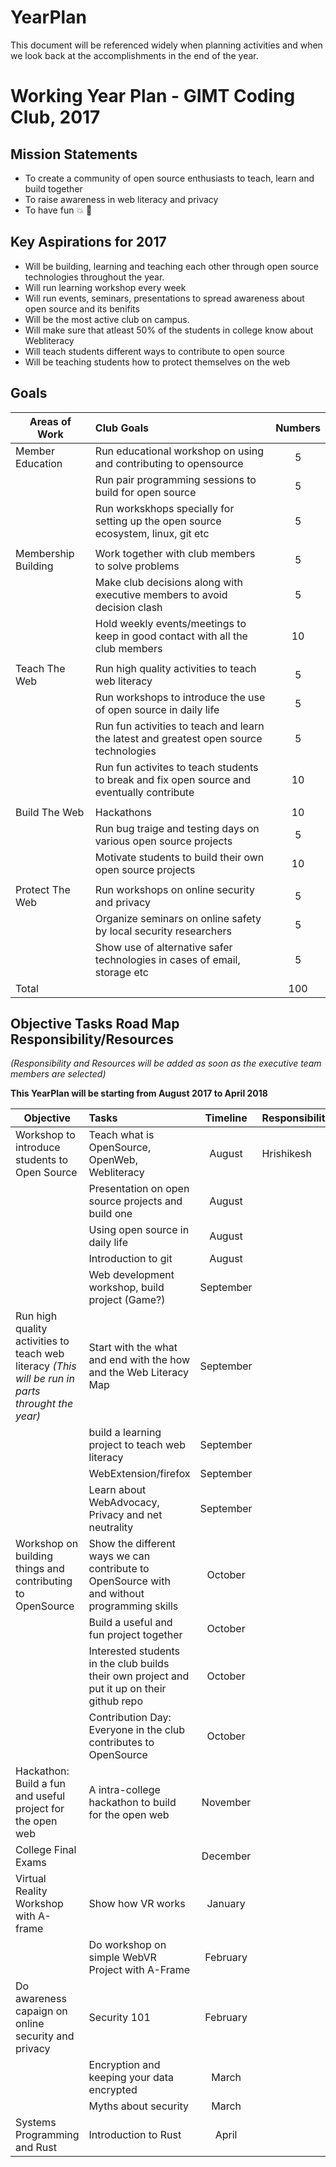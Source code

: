 # YearPlan
This document will be referenced widely when planning activities and when we look back at the accomplishments in the end of the year.

# Working Year Plan  - GIMT Coding Club, 2017

## Mission Statements
- To create a community of open source enthusiasts to teach, learn and build together
- To raise awareness in web literacy and privacy
- To have fun :boom: :tada:

## Key Aspirations for 2017

* Will be building, learning and teaching each other through open source technologies throughout the year.
* Will run learning workshop every week
* Will run events, seminars, presentations to spread awareness about open source and its benifits
* Will be the most active club on campus.
* Will make sure that atleast 50% of the students in college know about Webliteracy
* Will teach students different ways to contribute to open source
* Will be teaching students how to protect themselves on the web

## Goals

| Areas of Work     | Club Goals              | Numbers |
| ---------------   |:-------------------------| :------:|
| Member Education  | Run educational workshop on using and contributing to opensource                                               |5|
|                   | Run pair programming sessions to build for open source                                                         |5|
|                   | Run workskhops specially for setting up the open source ecosystem, linux, git etc                              |5|
|                   |                                                                                                                | |
| Membership Building | Work together with club members to solve problems                                                            |5|
|                   |   Make club decisions along with executive members to avoid decision clash                                     |5|
|                   |   Hold weekly events/meetings to keep in good contact with all the club members                                |10|
|                   |                                                                                                                | |
| Teach The Web     |   Run high quality activities to teach web literacy                                                            |5|
|                   |   Run workshops to introduce the use of open source in daily life                                              |5|
|                   |   Run fun activities to teach and learn the latest and greatest open source technologies                       |5|
|                   |   Run fun activites to teach students to break and fix open source and eventually contribute                   |10|
|                   |                                                                                                                | |
| Build The Web     |   Hackathons                                                                                                   |10|
|                   |   Run bug traige and testing days on various open source projects                                              |5|
|                   |   Motivate students to build their own open source projects                                                    |10|
|                   |                                                                                                                | |
| Protect The Web   |   Run workshops on online security and privacy                                                                 |5|
|                   |   Organize seminars on online safety by local security researchers                                             |5|
|                   |   Show use of alternative safer technologies in cases of email, storage etc                                    |5|
| Total     | |  100 |

## Objective	Tasks	Road Map	Responsibility/Resources
*(Responsibility and Resources will be added as soon as the executive team members are selected)*

**This YearPlan will be starting from August 2017 to April 2018**

| Objective        | Tasks              | Timeline  |  Responsibility/Resources |
| ---------------- |:-------------------| :--------:|:--------------------------|
| Workshop to introduce students to Open Source  | Teach what is OpenSource, OpenWeb, Webliteracy | August | Hrishikesh |
| | Presentation on open source projects and build one | August | |
| | Using open source in daily life | August | |
| | Introduction to git | August | |
| | Web development workshop, build project (Game?) | September | |
| Run high quality activities to teach web literacy *(This will be run in parts throught the year)*| Start with the what and end with the how and the Web Literacy Map | September |
| | build a learning project to teach web literacy | September  |
| | WebExtension/firefox | September | |
| | Learn about WebAdvocacy, Privacy and net neutrality | September |
| Workshop on building things and contributing to OpenSource | Show the different ways we can contribute to OpenSource with and without programming skills |  October |
| | Build a useful and fun project together | October  |
| | Interested students in the club builds their own project and put it up on their github repo | October |
| | Contribution Day: Everyone in the club contributes to OpenSource | October |
| Hackathon: Build a fun and useful project for the open web | A intra-college hackathon to build for the open web | November  |
| College Final Exams | | December  |
| Virtual Reality Workshop with A-frame | Show how VR works | January |
| | Do workshop on simple WebVR Project with A-Frame | February  |
| Do awareness capaign on online security and privacy | Security 101 | February |
| | Encryption and keeping your data encrypted | March  |
| | Myths about security | March  |
| Systems Programming and Rust | Introduction to Rust | April |
